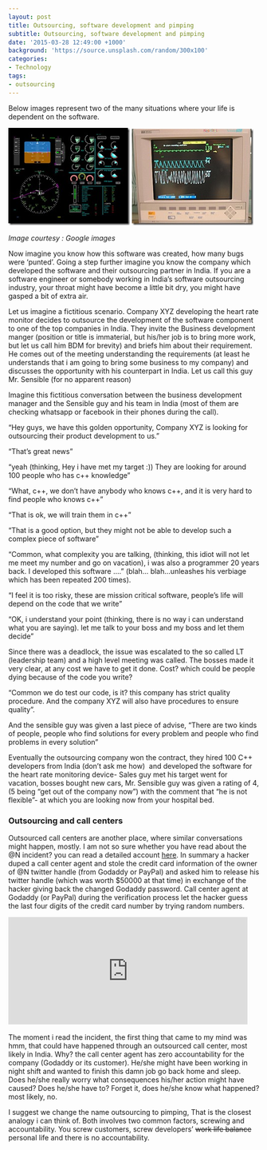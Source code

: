 ```yaml
---
layout: post
title: Outsourcing, software development and pimping
subtitle: Outsourcing, software development and pimping
date: '2015-03-28 12:49:00 +1000'
background: 'https://source.unsplash.com/random/300x100'
categories:
- Technology
tags:
- outsourcing
---
```

Below images represent two of the many situations where your life is dependent on the software.

[![gs_screen](/uploads/2015/03/gs_screen_thumb.jpg "gs_screen")](/uploads/2015/03/gs_screen.jpg) [![heart_respiration_o2_monitor](/uploads/2015/03/heart_respiration_o2_monitor_thumb.jpg "heart_respiration_o2_monitor")](/uploads/2015/03/heart_respiration_o2_monitor.jpg)

_Image courtesy : Google images_

Now imagine you know how this software was created, how many bugs were ‘punted’. Going a step further imagine you know the company which developed the software and their outsourcing partner in India. If you are a software engineer or somebody working in India’s software outsourcing industry, your throat might have become a little bit dry, you might have gasped a bit of extra air.

Let us imagine a fictitious scenario. Company XYZ developing the heart rate monitor decides to outsource the development of the software component to one of the top companies in India. They invite the Business development manger (position or title is immaterial, but his/her job is to bring more work, but let us call him BDM for brevity) and briefs him about their requirement.  He comes out of the meeting understanding the requirements (at least he understands that i am going to bring some business to my company) and discusses the opportunity with his counterpart in India. Let us call this guy Mr. Sensible (for no apparent reason)

Imagine this fictitious conversation between the business development manager and the Sensible guy and his team in India (most of them are checking whatsapp or facebook in their phones during the call).

“Hey guys, we have this golden opportunity, Company XYZ is looking for outsourcing their product development to us.”

“That’s great news”

“yeah (thinking, Hey i have met my target :)) They are looking for around 100 people who has c++ knowledge”

“What, c++, we don’t have anybody who knows c++, and it is very hard to find people who knows c++”

“That is ok, we will train them in c++”

“That is a good option, but they might not be able to develop such a complex piece of software”

“Common, what complexity you are talking, (thinking, this idiot will not let me meet my number and go on vacation), i was also a programmer 20 years back. I developed this software ….” (blah… blah…unleashes his verbiage which has been repeated 200 times).

“I feel it is too risky, these are mission critical software, people’s life will depend on the code that we write”

“OK, i understand your point (thinking, there is no way i can understand what you are saying). let me talk to your boss and my boss and let them decide”

Since there was a deadlock, the issue was escalated to the so called LT (leadership team) and a high level meeting was called. The bosses made it very clear, at any cost we have to get it done. Cost? which could be people dying because of the code you write?

“Common we do test our code, is it? this company has strict quality procedure. And the company XYZ will also have procedures to ensure quality”.

And the sensible guy was given a last piece of advise, “There are two kinds of people, people who find solutions for every problem and people who find problems in every solution”

Eventually the outsourcing company won the contract, they hired 100 C++ developers from India (don’t ask me how)  and developed the software for the heart rate monitoring device- Sales guy met his target went for vacation, bosses bought new cars, Mr. Sensible guy was given a rating of 4, (5 being “get out of the company now”) with the comment that “he is not flexible”- at which you are looking now from your hospital bed.

### Outsourcing and call centers

Outsourced call centers are another place, where similar conversations might happen, mostly. I am not so sure whether you have read about the @N incident? you can read a detailed account [here](https://medium.com/@N/how-i-lost-my-50-000-twitter-username-24eb09e026dd). In summary a hacker duped a call center agent and stole the credit card information of the owner of @N twitter handle (from Godaddy or PayPal) and asked him to release his twitter handle (which was worth $50000 at that time) in exchange of the hacker giving back the changed Godaddy password. Call center agent at Godaddy (or PayPal) during the verification process let the hacker guess the last four digits of the credit card number by trying random numbers.

<iframe height="215" src="http://giphy.com/embed/ccosx2jCejdew?html5=true" frameborder="0" width="480" allowfullscreen="" mozallowfullscreen="" webkitallowfullscreen=""></iframe>

The moment i read the incident, the first thing that came to my mind was hmm, that could have happened through an outsourced call center, most likely in India. Why? the call center agent has zero accountability for the company (Godaddy or its customer). He/she might have been working in night shift and wanted to finish this damn job go back home and sleep. Does he/she really worry what consequences his/her action might have caused? Does he/she have to? Forget it, does he/she know what happened? most likely, no.

I suggest we change the name outsourcing to pimping, That is the closest analogy i can think of. Both involves two common factors, screwing and accountability. You screw customers, screw developers’ <strike>work life balance</strike> personal life and there is no accountability.